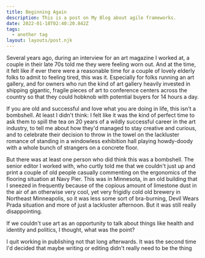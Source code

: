 ```yaml
---
title: Beginning Again
description: This is a post on My Blog about agile frameworks.
date: 2022-01-18T02:40:20.842Z
tags:
  - another tag
layout: layouts/post.njk
---
```

Several years ago, during an interview for an art magazine I worked at, a couple in their late 70s told me they were feeling worn out. And at the time, it felt like if ever there were a reasonable time for a couple of lovely elderly folks to admit to feeling tired, this was it. Especially for folks running an art gallery, and for owners who run the kind of art gallery heavily invested in shipping gigantic, fragile pieces of art to conference centers across the country so that they could hobknob with potential buyers for 14 hours a day. 

If you are old and successful and love what you are doing in life, this isn't a bombshell. At least I didn't think: I felt like it was the kind of perfect time to ask them to spill the tea on 20 years of a wildly successful career in the art industry, to tell me about how they'd managed to stay creative and curious, and to celebrate their decision to throw in the towel on the lackluster romance of standing in a windowless exhibition hall playing howdy-doody with a whole bunch of strangers on a concrete floor. 

But there was at least one person who did think this was a bombshell. The senior editor I worked with, who curtly told me that we couldn't just up and print a couple of old people casually commenting on the ergonomics of the flooring situation at Navy Pier. This was in Minnesota, in an old building that I sneezed in frequently because of the copious amount of limestone dust in the air of an otherwise very cool, yet very frigidly cold old brewery in Northeast Minneapolis, so it was less some sort of bra-burning, Devil Wears Prada situation and more of just a lackluster afternoon. But it was still really disappointing. 

If we couldn't use art as an opportunity to talk about things like health and identity and politics, I thought, what was the point? 

I quit working in publishing not that long afterwards. It was the second time I'd decided that maybe writing or editing didn't really need to be the thing